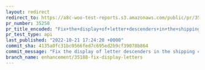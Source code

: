 ```yaml
---
layout: redirect
redirect_to: https://a8c-woo-test-reports.s3.amazonaws.com/public/pr/35258/api/index.html
pr_number: 35258
pr_title_encoded: "Fix+the+display+of+letter+descenders+in+the+shipping+class+dropdown+menu"
pr_test_type: api
last_published: "2022-10-21 17:24:20 +0000"
commit_sha: 4135a0fc31bc0566fed7c695ed2b9cf39078b864
commit_message: "Fix the display of letter descenders in the shipping class dropdown menu"
branch_name: enhancement/35188-fix-display-letters
---
```

